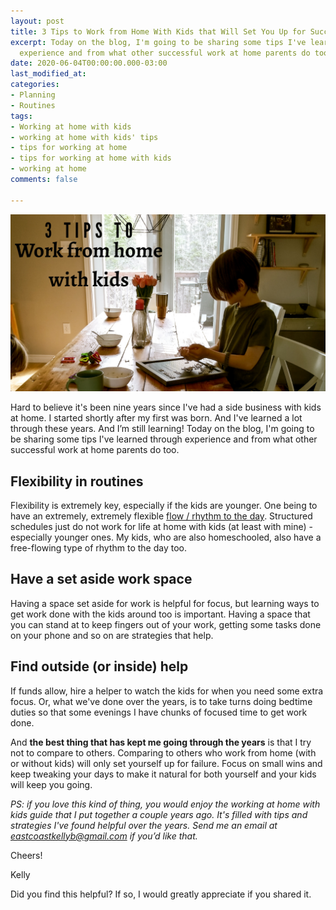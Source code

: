 ```yaml
---
layout: post
title: 3 Tips to Work from Home With Kids that Will Set You Up for Success
excerpt: Today on the blog, I'm going to be sharing some tips I've learned through
  experience and from what other successful work at home parents do too.
date: 2020-06-04T00:00:00.000-03:00
last_modified_at: 
categories:
- Planning
- Routines
tags:
- Working at home with kids
- working at home with kids' tips
- tips for working at home
- tips for working at home with kids
- working at home
comments: false

---
```

![Picture of my son at the dining table](/assets/img/20200603_211726_0000.png "diningtable")

Hard to believe it's been nine years since I've had a side business with kids at home. I started shortly after my first was born. And I've learned a lot through these years. And I’m still learning! Today on the blog, I'm going to be sharing some tips I've learned through experience and from what other successful work at home parents do too.

## Flexibility in routines

Flexibility is extremely key, especially if the kids are younger. One being to have an extremely, extremely flexible [flow / rhythm to the day](https://www.eastcoastkelly.com/at%20home%20with%20kids/planning/2020/05/21/how-to-create-a-daily-rhythm-at-home.html). Structured schedules just do not work for life at home with kids (at least with mine) - especially younger ones. My kids, who are also homeschooled, also have a free-flowing type of rhythm to the day too.

## Have a set aside work space

Having a space set aside for work is helpful for focus, but learning ways to get work done with the kids around too is important. Having a space that you can stand at to keep fingers out of your work, getting some tasks done on your phone and so on are strategies that help.

## Find outside (or inside) help

If funds allow, hire a helper to watch the kids for when you need some extra focus. Or, what we've done over the years, is to take turns doing bedtime duties so that some evenings I have chunks of focused time to get work done.

And **the best thing that has kept me going through the years** is that I try not to compare to others. Comparing to others who work from home (with or without kids) will only set yourself up for failure. Focus on small wins and keep tweaking your days to make it natural for both yourself and your kids will keep you going.

_PS: if you love this kind of thing, you would enjoy the working at home with kids guide that I put together a couple years ago. It's filled with tips and strategies I've found helpful over the years. Send me an email at eastcoastkellyb@gmail.com if you’d like that._

Cheers!

Kelly

Did you find this helpful? If so, I would greatly appreciate if you shared it.